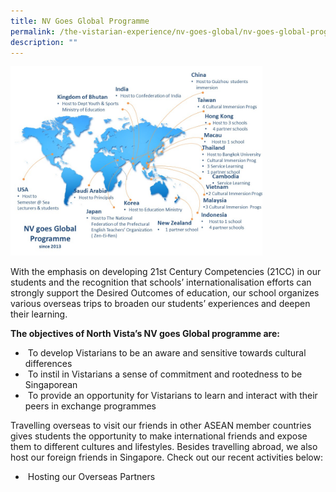 ```yaml
---
title: NV Goes Global Programme
permalink: /the-vistarian-experience/nv-goes-global/nv-goes-global-programme/
description: ""
---
```

<img src="/images/NV%20goes%20Global%20map%20(updated%2011%20Nov%202016).jpg" 
     style="width:80%">
		 
With the emphasis on developing 21st Century Competencies (21CC) in our students and the recognition that schools’ internationalisation efforts can strongly support the Desired Outcomes of education, our school organizes various overseas trips to broaden our students’ experiences and deepen their learning.

  

**The objectives of North Vista’s NV goes Global programme are:**  

*    To develop Vistarians to be an aware and sensitive towards cultural differences
*    To instil in Vistarians a sense of commitment and rootedness to be Singaporean
*    To provide an opportunity for Vistarians to learn and interact with their peers in exchange programmes

  

Travelling overseas to visit our friends in other ASEAN member countries gives students the opportunity to make international friends and expose them to different cultures and lifestyles. Besides travelling abroad, we also host our foreign friends in Singapore. Check out our recent activities below:

  

*    Hosting our Overseas Partners